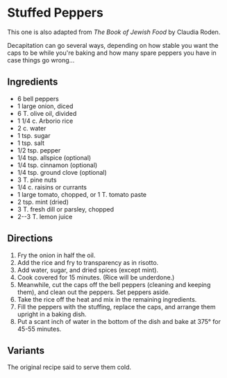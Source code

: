 # Stuffed Peppers

This one is also adapted from *The Book of Jewish Food* by Claudia Roden.

Decapitation can go several ways, depending on how stable you want the caps to be while you're baking and how many spare peppers you have in case things go wrong...

## Ingredients

* 6 bell peppers
* 1 large onion, diced
* 6 T. olive oil, divided
* 1 1/4 c. Arborio rice
* 2 c. water
* 1 tsp. sugar
* 1 tsp. salt
* 1/2 tsp. pepper
* 1/4 tsp. allspice (optional)
* 1/4 tsp. cinnamon (optional)
* 1/4 tsp. ground clove (optional)
* 3 T. pine nuts
* 1/4 c. raisins or currants
* 1 large tomato, chopped, or 1 T. tomato paste
* 2 tsp. mint (dried)
* 3 T. fresh dill or parsley, chopped
* 2--3 T. lemon juice

## Directions

1. Fry the onion in half the oil.
2. Add the rice and fry to transparency as in risotto.
3. Add water, sugar, and dried spices (except mint).
4. Cook covered for 15 minutes. (Rice will be underdone.)
5. Meanwhile, cut the caps off the bell peppers (cleaning and keeping them), and clean out the peppers.  Set peppers aside.
6. Take the rice off the heat and mix in the remaining ingredients.
7. Fill the peppers with the stuffing, replace the caps, and arrange them upright in a baking dish.
8. Put a scant inch of water in the bottom of the dish and bake at 375° for 45-55 minutes.

## Variants

The original recipe said to serve them cold.

